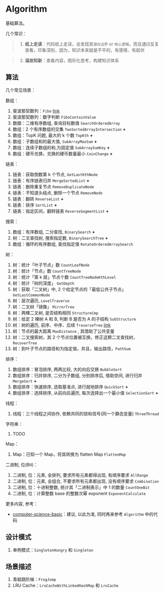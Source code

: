 # Algorithm

基础算法。

几个常识：

> 1. **纸上走读**：代码纸上走读，会发现其`潜在边界` or `核心逻辑`，而且通过反复查看，印象深刻，因为，知识本来就是不平的，有感情、有起伏

> 2. **温故知新**：查看内容，图形化思考，构建知识体系

## 算法

几个常见场景：

数组：

1. 斐波那契数列：`Fibo` [link](/tree/master/src/main/top/ningg/algo/array/Fibo.java)
2. 斐波那契数列：数字判断 `FiboContainValue`
3. 数据：二维有序数组, 查询目标数值 `SearchOrderedArray`
4. 数组：2 个有序数组的交集 `TwoSortedArrayIntersection` **+**
5. 数组：TopK 问题, 最大的 k 个数 `TopKth` **+**
6. 数组：子数组和的最大值, `SubArrayMaxSum` **+**
7. 数组：连续子数组的和,为固定值 `SubArraySumKey` **+**
8. 数组：硬币兑换，兑换的硬币数量最小 `CoinChange` **+**

链表：

1. 链表：获取倒数第 k 个节点, `GetLastKthNode`
2. 链表：有序链表归并 `MergeSortedList` **+**
3. 链表：删除重复节点 `RemoveDuplicateNode`
4. 链表：不知道头结点, 删除一个节点 `RemoveNode`
5. 链表：翻转 `ReverseList` **+**
6. 链表：排序 `SortList` **+**
7. 链表：指定区间，翻转链表 `ReverseSegmentList` **+**

搜索：

1. 数组：有序数组, 二分查找, `BinarySearch` **+**
2. 树：二叉查找树, 搜索指定数, `BinarySearchTree` **+**
3. 数组：循环的有序数组, 查找指定值 `RotateOrderedArraySearch`

树：

1. 树：统计「叶子节点」数 `CountLeafNode`
2. 树：统计「节点」数 `CountTreeNode`
3. 树：统计「第 k 层」节点个数 `CountTreeNodeKthLevel`
4. 树：统计「树的深度」 `GetDepth`
5. 树：获取「二叉树」中, 2 个给定节点的「最低公共子节点」 `GetLastCommonNode`
6. 树：层次遍历, `LevelTraverse`
7. 树：二叉树「镜像」 `MirrorTree`
8. 树：两棵二叉树, 是否结构相同 `StructureCmp`
9. 树：给定 2 棵树 A 和 B, 判断 B 是否为 A 的子结构 `SubStructure`
10. 树：树的遍历, 前序、中序、后续 `TraverseTree` [link](/tree/master/src/main/top/ningg/algo/tree/TraverseTree.java)
11. 树：节点的最大距离 `MaxDistance` , 其借助了公共变量
12. 树：二叉搜索树，其 2 个节点位置被互换，修正这颗二叉查找树，`RecoverTree`
13. 树：到叶子节点的路径和为指定值，并且，输出路径，`PathSum`

排序：

1. 数组排序：冒泡排序, 两两比较, 大的向后交换 `BubbleSort`
2. 数组排序：归并排序, 二分为子数组, 分别排序后, 借助空间, 进行归并 `MergeSort` **+**
3. 数组排序：快速排序, 选取基准点, 进行就地排序 `QuickSort` **+**
4. 数组排序：选择排序, 从前向后遍历, 每次选择出一个最小值 `SelectionSort` **+**


线程：

1. 线程：三个线程之间协作, 依赖共同的锁和信号(同一个静态变量) `ThreeThread`


字符串：

1. TODO


Map：

1. Map：已知一个 Map，将其转换为 flatten Map `FlattenMap`


二进制, 位(Bit)：

1. 二进制, 位：元素, 全排列, 要求所有元素都得出现, 有顺序要求 `AllRange`
2. 二进制, 位：元素, 全组合, 不要求所有元素都出现, 没有顺序要求 `Combination`
3. 二进制, 位：十进制整数, 统计其「二进制表示」中 1 的数量 `CountOneBit`
4. 二进制, 位：计算整数 base 的整数次幂 exponent `ExponentCalculate`



更多内容, 参考：

* [computer-science-basic](https://github.com/ningg/computer-science-basic)：建议, 以此为准, 同时再来参考 `Algorithm` 中的代码

## 设计模式

1. 单例模式：`SingletonHungry` 和 `Singleton`


## 场景描述

1. 青蛙跳阶梯：`FrogJump`
2. LRU Cache：`LruCacheWithLinkedHashMap` 和 `LruCache`
